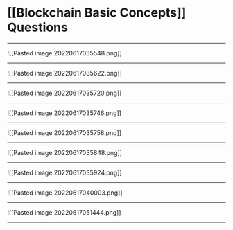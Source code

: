 # [[Blockchain Basic Concepts]] Questions
___
![[Pasted image 20220617035548.png]]

___
![[Pasted image 20220617035622.png]]

___
![[Pasted image 20220617035720.png]]

___
![[Pasted image 20220617035746.png]]

___
![[Pasted image 20220617035758.png]]

___
![[Pasted image 20220617035848.png]]

___
![[Pasted image 20220617035924.png]]

___
![[Pasted image 20220617040003.png]]

___
![[Pasted image 20220617051444.png]]

___
